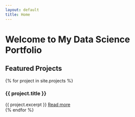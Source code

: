 ```yaml
---
layout: default
title: Home
---
```

# Welcome to My Data Science Portfolio

## Featured Projects
{% for project in site.projects %}
<div class="project-card">
  <h3>{{ project.title }}</h3>
  {{ project.excerpt }}
  <a href="{{ project.url | relative_url }}">Read more</a>
</div>
{% endfor %}
